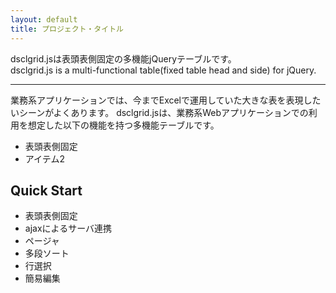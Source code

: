 ```yaml
---
layout: default
title: プロジェクト・タイトル
---
```

 
dsclgrid.jsは表頭表側固定の多機能jQueryテーブルです。  
dsclgrid.js is a multi-functional table(fixed table head and side) for jQuery.

-----

業務系アプリケーションでは、今までExcelで運用していた大きな表を表現したいシーンがよくあります。
dsclgrid.jsは、業務系Webアプリケーションでの利用を想定した以下の機能を持つ多機能テーブルです。

*   表頭表側固定
*   アイテム2


Quick Start
-----

*   表頭表側固定
*   ajaxによるサーバ連携
*   ページャ
*   多段ソート
*   行選択
*   簡易編集

